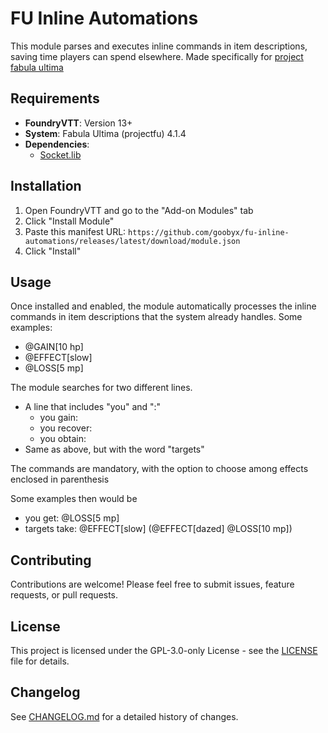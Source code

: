 # FU Inline Automations

This module parses and executes inline commands in item descriptions, saving time players can spend elsewhere. Made specifically for [project fabula ultima](https://github.com/League-of-Fabulous-Developers/FoundryVTT-Fabula-Ultima)

## Requirements

- **FoundryVTT**: Version 13+
- **System**: Fabula Ultima (projectfu) 4.1.4
- **Dependencies**: 
  - [Socket.lib](https://github.com/farling42/foundryvtt-socketlib) 

## Installation

1. Open FoundryVTT and go to the "Add-on Modules" tab
2. Click "Install Module"
3. Paste this manifest URL: `https://github.com/goobyx/fu-inline-automations/releases/latest/download/module.json`
4. Click "Install"

## Usage

Once installed and enabled, the module automatically processes the inline commands in item descriptions that the system already handles. Some examples:
- @GAIN[10 hp]
- @EFFECT[slow]
- @LOSS[5 mp] 

The module searches for two different lines. 
- A line that includes "you" and ":"
  - you gain:
  - you recover: 
  - you obtain: 
- Same as above, but with the word "targets"

The commands are mandatory, with the option to choose among effects enclosed in parenthesis

Some examples then would be
- you get: @LOSS[5 mp]
- targets take: @EFFECT[slow] (@EFFECT[dazed] @LOSS[10 mp])

## Contributing

Contributions are welcome! Please feel free to submit issues, feature requests, or pull requests.

## License

This project is licensed under the GPL-3.0-only License - see the [LICENSE](LICENSE) file for details.

## Changelog

See [CHANGELOG.md](CHANGELOG.md) for a detailed history of changes.
